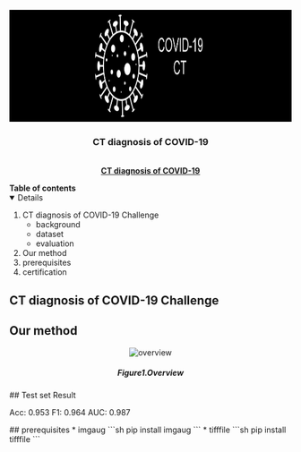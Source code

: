 

<!-- PROJECT LOGO -->
<p align="center">
    <a href="https://covid-ct.grand-challenge.org/">
        <img src="data/images/covid_logo.png" alt="Logo" height="200px">
    </a>
    <h3 align="center">CT diagnosis of COVID-19</h3>
    <p align="center"> 
    <br>
        <a href="https://covid-ct.grand-challenge.org/"><strong>CT diagnosis of COVID-19</strong></a>
    </p>      
</p>



<!--Table of Contents--!>

<strong>Table of contents</strong>
<details open="open">
    <ol>
        <li>
            CT diagnosis of COVID-19 Challenge
            <ul>
                <li>background</li>
                <li>dataset</li>
                <li>evaluation</li>
            </ul>
        </li>
        <li>
            Our method
            <ul>
            </ul>
        </li>
        <li>
            prerequisites
        </li>
         <li>
            certification
        </li>
    </ol>
</details>



<!--PAIP2019 challenge-->
## CT diagnosis of COVID-19 Challenge
<p>
</p>

<!-- ABOUT THE PROJECT -->
## Our method
<p align="center">
    <img src="data/images/overview.PNG" alt="overview">
    <h5 align="center">Figure1.Overview</h5>
</p>
<!--Test set Result-->
## Test set Result
<p>
 Acc: 0.953
 F1: 0.964
 AUC: 0.987
</p>
<!--prerequisites-->
## prerequisites
* imgaug
  ```sh
  pip install imgaug
  ```
* tifffile
  ```sh
  pip install tifffile
  ```


